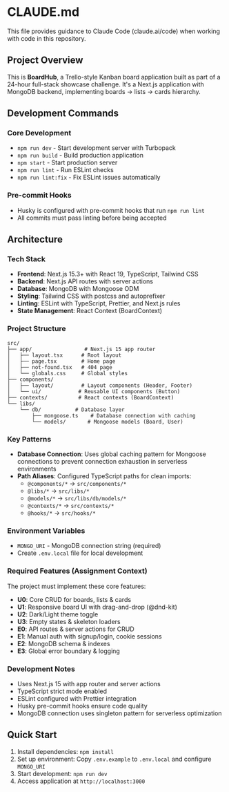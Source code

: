 # CLAUDE.md

This file provides guidance to Claude Code (claude.ai/code) when working with code in this repository.

## Project Overview

This is **BoardHub**, a Trello-style Kanban board application built as part of a 24-hour full-stack showcase challenge. It's a Next.js application with MongoDB backend, implementing boards → lists → cards hierarchy.

## Development Commands

### Core Development
- `npm run dev` - Start development server with Turbopack
- `npm run build` - Build production application
- `npm start` - Start production server
- `npm run lint` - Run ESLint checks
- `npm run lint:fix` - Fix ESLint issues automatically

### Pre-commit Hooks
- Husky is configured with pre-commit hooks that run `npm run lint`
- All commits must pass linting before being accepted

## Architecture

### Tech Stack
- **Frontend**: Next.js 15.3+ with React 19, TypeScript, Tailwind CSS
- **Backend**: Next.js API routes with server actions
- **Database**: MongoDB with Mongoose ODM
- **Styling**: Tailwind CSS with postcss and autoprefixer
- **Linting**: ESLint with TypeScript, Prettier, and Next.js rules
- **State Management**: React Context (BoardContext)

### Project Structure
```
src/
├── app/                 # Next.js 15 app router
│   ├── layout.tsx      # Root layout
│   ├── page.tsx        # Home page
│   ├── not-found.tsx   # 404 page
│   └── globals.css     # Global styles
├── components/
│   ├── layout/         # Layout components (Header, Footer)
│   └── ui/            # Reusable UI components (Button)
├── contexts/          # React contexts (BoardContext)
└── libs/
    └── db/           # Database layer
        ├── mongoose.ts    # Database connection with caching
        └── models/       # Mongoose models (Board, User)
```

### Key Patterns
- **Database Connection**: Uses global caching pattern for Mongoose connections to prevent connection exhaustion in serverless environments
- **Path Aliases**: Configured TypeScript paths for clean imports:
  - `@components/*` → `src/components/*`
  - `@libs/*` → `src/libs/*`
  - `@models/*` → `src/libs/db/models/*`
  - `@contexts/*` → `src/contexts/*`
  - `@hooks/*` → `src/hooks/*`

### Environment Variables
- `MONGO_URI` - MongoDB connection string (required)
- Create `.env.local` file for local development

### Required Features (Assignment Context)
The project must implement these core features:
- **U0**: Core CRUD for boards, lists & cards
- **U1**: Responsive board UI with drag-and-drop (@dnd-kit)
- **U2**: Dark/Light theme toggle
- **U3**: Empty states & skeleton loaders
- **E0**: API routes & server actions for CRUD
- **E1**: Manual auth with signup/login, cookie sessions
- **E2**: MongoDB schema & indexes
- **E3**: Global error boundary & logging

### Development Notes
- Uses Next.js 15 with app router and server actions
- TypeScript strict mode enabled
- ESLint configured with Prettier integration
- Husky pre-commit hooks ensure code quality
- MongoDB connection uses singleton pattern for serverless optimization

## Quick Start
1. Install dependencies: `npm install`
2. Set up environment: Copy `.env.example` to `.env.local` and configure `MONGO_URI`
3. Start development: `npm run dev`
4. Access application at `http://localhost:3000`